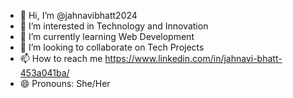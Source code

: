 - 👋 Hi, I’m @jahnavibhatt2024
- 👀 I’m interested in Technology and Innovation
- 🌱 I’m currently learning Web Development
- 💞️ I’m looking to collaborate on Tech Projects
- 📫 How to reach me https://www.linkedin.com/in/jahnavi-bhatt-453a041ba/
- 😄 Pronouns: She/Her


<!---
jahnavibhatt2024/jahnavibhatt2024 is a ✨ special ✨ repository because its `README.md` (this file) appears on your GitHub profile.
You can click the Preview link to take a look at your changes.
--->
